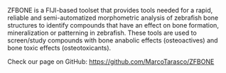 ZFBONE is a FIJI-based toolset that provides tools needed for a rapid, reliable and semi-automatized morphometric analysis of zebrafish bone structures to identify compounds that have an effect on bone formation, mineralization or patterning in zebrafish. These tools are used to screen/study compounds with bone anabolic effects (osteoactives) and bone toxic effects (osteotoxicants).

Check our page on GitHub: https://github.com/MarcoTarasco/ZFBONE
